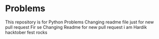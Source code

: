 # Problems
This repository is for Python Problems
Changing readme file just for new pull request
Fir se Changing Readme for new pull request
i am Hardik
hacktober fest rocks
